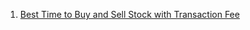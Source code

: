 1. [Best Time to Buy and Sell Stock with Transaction Fee](https://leetcode.com/problems/best-time-to-buy-and-sell-stock-with-transaction-fee/description/) 